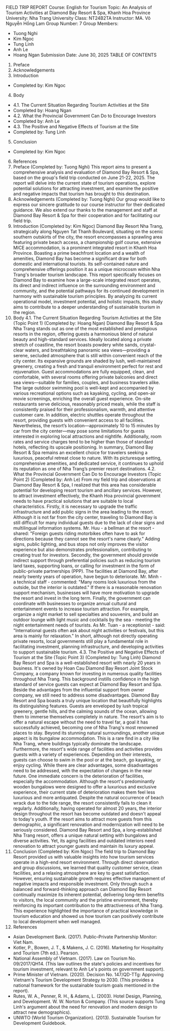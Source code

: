 FIELD TRIP REPORT
Course: English for Tourism
Topic: An Analysis of Tourism Activities at Diamond Bay Resort & Spa, Khanh Hoa Province
University: Nha Trang University
Class: NT24B2TA
Instructor: MA. Võ Nguyễn Hồng Lam
Group Number: 7
Group Members:
 * Tuong Nghi
 * Kim Ngoc
 * Tung Linh
 * Anh Le
 * Hoang Ngan
Submission Date: June 30, 2025
TABLE OF CONTENTS
1. Preface
2. Acknowledgements
3. Introduction
* Completed by: Kim Ngoc
4. Body
* 4.1. The Current Situation Regarding Tourism Activities at the Site
* Completed by: Hoang Ngan
* 4.2. What the Provincial Government Can Do to Encourage Investors
* Completed by: Anh Le
* 4.3. The Positive and Negative Effects of Tourism at the Site
* Completed by: Tung Linh
5. Conclusion
* Completed by: Kim Ngoc
6. References
1. Preface
(Completed by: Tuong Nghi)
This report aims to present a comprehensive analysis and evaluation of Diamond Bay Resort & Spa, based on the group's field trip conducted on June 21-22, 2025. The report will delve into the current state of tourism operations, explore potential solutions for attracting investment, and examine the positive and negative impacts that tourism has brought to this destination.
2. Acknowledgements
(Completed by: Tuong Nghi)
Our group would like to express our sincere gratitude to our course instructor for their dedicated guidance. We also extend our thanks to the management and staff at Diamond Bay Resort & Spa for their cooperation and for facilitating our field trip.
3. Introduction
(Completed by: Kim Ngoc)
Diamond Bay Resort Nha Trang, strategically along Nguyen Tat Thanh Boulevard, situating on the scenic southern outskirts of the city, the resort encompasses a sprawling area featuring private beach access, a championship golf course, extensive MICE accommodation, is a prominent integrated resort in Khanh Hoa Province. Boasting a prime beachfront location and a wealth of amenities, Diamond Bay has become a significant draw for both domestic and international tourists. Its self-contained nature and comprehensive offerings position it as a unique microcosm within Nha Trang's broader tourism landscape. This report specifically focuses on Diamond Bay to examine how a large-scale integrated resort operates, its direct and indirect influence on the surrounding environment and community, and the potential pathways for its continued development in harmony with sustainable tourism principles. By analyzing its current operational model, investment potential, and holistic impacts, this study aims to contribute to a deeper understanding of sustainable tourism in the region.
4. Body
4.1. The Current Situation Regarding Tourism Activities at the Site (Topic Point 1)
(Completed by: Hoang Ngan)
Diamond Bay Resort & Spa Nha Trang stands out as one of the most established and prestigious resorts in the region, offering guests a harmonious blend of natural beauty and high-standard services. Ideally located along a private stretch of coastline, the resort boasts powdery white sands, crystal-clear waters, and breathtaking panoramic sea views—providing a serene, secluded atmosphere that is still within convenient reach of the city center. Its expansive grounds are shaded by lush, well-maintained greenery, creating a fresh and tranquil environment perfect for rest and rejuvenation.
Guest accommodations are fully equipped, clean, and comfortable, with several rooms offering private balconies and direct sea views—suitable for families, couples, and business travelers alike. The large outdoor swimming pool is well-kept and accompanied by various recreational options such as kayaking, cycling, and open-air movie screenings, enriching the overall guest experience. On-site restaurants serve delicious, reasonably priced meals, while the staff is consistently praised for their professionalism, warmth, and attentive customer care. In addition, electric shuttles operate throughout the resort, providing guests with convenient access to all facilities.
Nevertheless, the resort’s location—approximately 10 to 15 minutes by car from the city center—may pose some limitations for guests interested in exploring local attractions and nightlife. Additionally, room rates and service charges tend to be higher than those of standard hotels, reflecting its upscale positioning.
In summary, Diamond Bay Resort & Spa remains an excellent choice for travelers seeking a luxurious, peaceful retreat close to nature. With its picturesque setting, comprehensive amenities, and dedicated service, it continues to uphold its reputation as one of Nha Trang’s premier resort destinations.
4.2. What the Provincial Government Can Do to Encourage Investors (Topic Point 2)
(Completed by: Anh Le)
From my field trip and observations at Diamond Bay Resort & Spa, I realized that this area has considerable potential for developing resort tourism and ancillary services. However, to attract investment effectively, the Khanh Hoa provincial government needs to have practical solutions that are suitable to local characteristics.
Firstly, it is necessary to upgrade the traffic infrastructure and add public signs in the area leading to the resort. Although it is not far from the city center, traveling to Diamond Bay is still difficult for many individual guests due to the lack of clear signs and multilingual information systems. Mr. Huu - a bellman at the resort - shared: "Foreign guests riding motorbikes often have to ask for directions because they cannot see the resort's name clearly." Adding signs, public lighting, and bus stops not only improves the visitor experience but also demonstrates professionalism, contributing to creating trust for investors.
Secondly, the government should provide indirect support through preferential policies such as reducing tourism land taxes, supporting loans, or calling for investment in the form of public-private partnerships (PPP). The facilities at Diamond Bay, after nearly twenty years of operation, have begun to deteriorate. Mr. Minh - a technical staff - commented: "Many rooms look luxurious from the outside, but the interior is outdated." If there is a reasonable renovation support mechanism, businesses will have more motivation to upgrade the resort and invest in the long term.
Finally, the government can coordinate with businesses to organize annual cultural and entertainment events to increase tourism attraction. For example, organize a night market to sell specialties and souvenirs, and build an outdoor lounge with light music and cocktails by the sea - meeting the night entertainment needs of tourists. As Mr. Tuan - a receptionist - said: "International guests often ask about night activities or festivals, but this area is mainly for relaxation."
In short, although not directly operating private resorts, local governments still play a fundamental role in facilitating investment, planning infrastructure, and developing activities to support sustainable tourism.
4.3. The Positive and Negative Effects of Tourism at the Site (Topic Point 3)
(Completed by: Tung Linh)
Diamond Bay Resort and Spa is a well-established resort with nearly 20 years in business. It's owned by Hoan Cau Diamond Bay Resort Joint Stock Company, a company known for investing in numerous quality facilities throughout Nha Trang. This background instills confidence in the high standard of service guests can expect at Diamond Bay Resort and Spa. Beside the advantages from the influential support from owner company, we still need to address some disadvantages.
Diamond Bay Resort and Spa boasts a truly unique location that beautifully highlights its distinguishing features. Guests are enveloped by lush tropical greenery, gentle hills, and the calming sounds of the ocean, allowing them to immerse themselves completely in nature. The resort's aim is to offer a natural escape without the need to travel far, a goal it has successfully achieved, becoming one of Nha Trang's most renowned places to stay. Beyond its stunning natural surroundings, another unique aspect is its bungalow accommodation. This is a rare find in a city like Nha Trang, where buildings typically dominate the landscape. Furthermore, the resort's wide range of facilities and activities provides guests with a variety of experiences. Depending on their interests, guests can choose to swim in the pool or at the beach, go kayaking, or enjoy cycling.
While there are clear advantages, some disadvantages need to be addressed, with the expectation of changes in the near future. One immediate concern is the deterioration of facilities, especially the accommodation. Although the resort's predominantly wooden bungalows were designed to offer a luxurious and exclusive experience, their current state of deterioration makes them feel less luxurious and more antiquated. Despite the natural occurrence of beach wrack due to the tide range, the resort consistently fails to clean it regularly. Additionally, having operated for almost 20 years, the interior design throughout the resort has become outdated and doesn't appeal to today's youth. If the resort aims to attract more guests from this demographic, a significant renovation and modernization will need to be seriously considered.
Diamond Bay Resort and Spa, a long-established Nha Trang resort, offers a unique natural setting with bungalows and diverse activities. Yet, its aging facilities and outdated interiors need renovation to attract younger guests and maintain its luxury appeal.
5. Conclusion
(Completed by: Kim Ngoc)
The field trip to Diamond Bay Resort provided us with valuable insights into how tourism services operate in a high-end resort environment. Through direct observation and group discussions, we learned that quality customer service, clean facilities, and a relaxing atmosphere are key to guest satisfaction. However, ensuring sustainable growth requires effective management of negative impacts and responsible investment. Only through such a balanced and forward-thinking approach can Diamond Bay Resort continually maximize its inherent potential, delivering long-term benefits to visitors, the local community and the pristine environment, thereby reinforcing its important contribution to the attractiveness of Nha Trang. This experience highlighted the importance of practical knowledge in tourism education and showed us how tourism can positively contribute to local development when well managed.
6. References
 * Asian Development Bank. (2017). Public–Private Partnership Monitor: Viet Nam.
 * Kotler, P., Bowen, J. T., & Makens, J. C. (2016). Marketing for Hospitality and Tourism (7th ed.). Pearson.
 * National Assembly of Vietnam. (2017). Law on Tourism No. 09/2017/QH14. (This law outlines the state's policies and incentives for tourism investment, relevant to Anh Le's points on government support).
 * Prime Minister of Vietnam. (2020). Decision No. 147/QD-TTg: Approving Vietnam's Tourism Development Strategy to 2030. (This provides a national framework for the sustainable tourism goals mentioned in the report).
 * Rutes, W. A., Penner, R. H., & Adams, L. (2003). Hotel Design, Planning, and Development. W. W. Norton & Company. (This source supports Tung Linh's argument about the need for renovation and modern design to attract new demographics).
 * UNWTO (World Tourism Organization). (2013). Sustainable Tourism for Development Guidebook.
